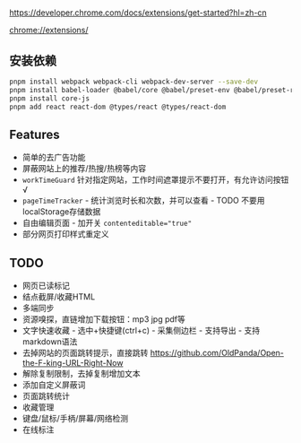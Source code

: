 #

<https://developer.chrome.com/docs/extensions/get-started?hl=zh-cn>

<chrome://extensions/>

## 安装依赖

```bash
pnpm install webpack webpack-cli webpack-dev-server --save-dev
pnpm install babel-loader @babel/core @babel/preset-env @babel/preset-react css-loader style-loader postcss postcss-loader sass sass-loader astroturf tailwindcss @tailwindcss/postcss html-webpack-plugin --save-dev
pnpm install core-js
pnpm add react react-dom @types/react @types/react-dom
```

## Features

* 简单的去广告功能
* 屏蔽网站上的推荐/热搜/热榜等内容
* `workTimeGuard` 针对指定网站，工作时间遮罩提示不要打开，有允许访问按钮 √
* `pageTimeTracker` -  统计浏览时长和次数，并可以查看 - TODO 不要用localStorage存储数据
* 自由编辑页面 - 加开关 `contenteditable="true"`
* 部分网页打印样式重定义

## TODO

* 网页已读标记
* 结点截屏/收藏HTML
* 多端同步
* 资源嗅探，直链增加下载按钮：mp3 jpg pdf等
* 文字快速收藏 - 选中+快捷键(ctrl+c) - 采集侧边栏 - 支持导出 - 支持markdown语法
* 去掉网站的页面跳转提示，直接跳转 <https://github.com/OldPanda/Open-the-F-king-URL-Right-Now>
* 解除复制限制，去掉复制增加文本
* 添加自定义屏蔽词
* 页面跳转统计
* 收藏管理
* 键盘/鼠标/手柄/屏幕/网络检测
* 在线标注
